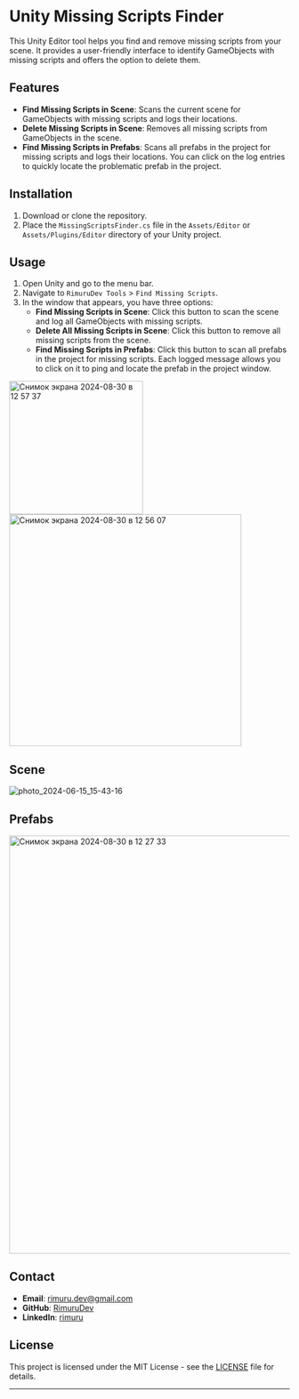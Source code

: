 # Unity Missing Scripts Finder

This Unity Editor tool helps you find and remove missing scripts from your scene. It provides a user-friendly interface to identify GameObjects with missing scripts and offers the option to delete them.

## Features

- **Find Missing Scripts in Scene**: Scans the current scene for GameObjects with missing scripts and logs their locations.
- **Delete Missing Scripts in Scene**: Removes all missing scripts from GameObjects in the scene.
- **Find Missing Scripts in Prefabs**: Scans all prefabs in the project for missing scripts and logs their locations. You can click on the log entries to quickly locate the problematic prefab in the project.

## Installation

1. Download or clone the repository.
2. Place the `MissingScriptsFinder.cs` file in the `Assets/Editor` or `Assets/Plugins/Editor` directory of your Unity project.

## Usage

1. Open Unity and go to the menu bar.
2. Navigate to `RimuruDev Tools` > `Find Missing Scripts`.
3. In the window that appears, you have three options:
   - **Find Missing Scripts in Scene**: Click this button to scan the scene and log all GameObjects with missing scripts.
   - **Delete All Missing Scripts in Scene**: Click this button to remove all missing scripts from the scene.
   - **Find Missing Scripts in Prefabs**: Click this button to scan all prefabs in the project for missing scripts. Each logged message allows you to click on it to ping and locate the prefab in the project window.

<img width="240" alt="Снимок экрана 2024-08-30 в 12 57 37" src="https://github.com/user-attachments/assets/17358c42-989b-49a1-9b5b-6624258d1341">

<img width="417" alt="Снимок экрана 2024-08-30 в 12 56 07" src="https://github.com/user-attachments/assets/ac49ae94-3a84-4c22-9e5f-ec855e866544">

## Scene

![photo_2024-06-15_15-43-16](https://github.com/RimuruDev/Unity-MissingScriptsFinder/assets/85500556/43b7eba3-489d-4776-a18a-fb03413e5882)

## Prefabs

<img width="752" alt="Снимок экрана 2024-08-30 в 12 27 33" src="https://github.com/user-attachments/assets/e01c915d-abf8-48d4-9126-822968011dd1">


## Contact

- **Email**: [rimuru.dev@gmail.com](mailto:rimuru.dev@gmail.com)
- **GitHub**: [RimuruDev](https://github.com/RimuruDev)
- **LinkedIn**: [rimuru](https://www.linkedin.com/in/rimuru/)

## License

This project is licensed under the MIT License - see the [LICENSE](LICENSE) file for details.

---
